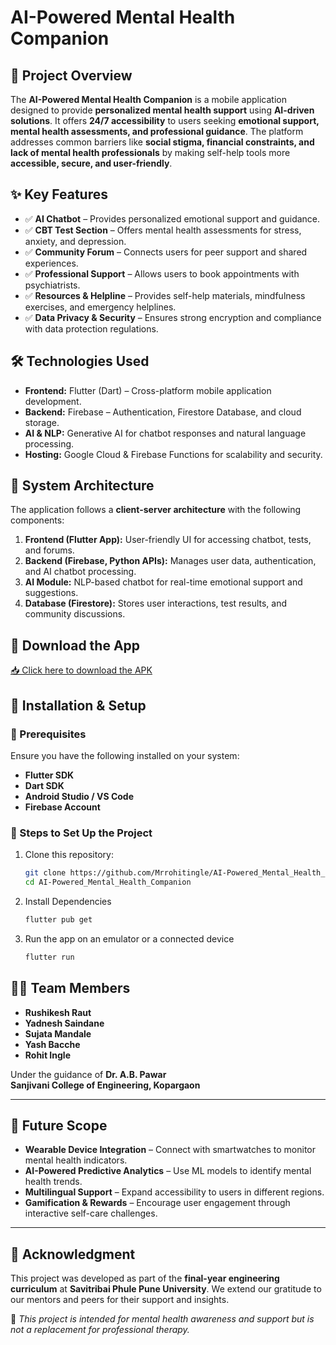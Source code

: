 # **AI-Powered Mental Health Companion**  

## **📌 Project Overview**  
The **AI-Powered Mental Health Companion** is a mobile application designed to provide **personalized mental health support** using **AI-driven solutions**. It offers **24/7 accessibility** to users seeking **emotional support, mental health assessments, and professional guidance**. The platform addresses common barriers like **social stigma, financial constraints, and lack of mental health professionals** by making self-help tools more **accessible, secure, and user-friendly**.  

## **✨ Key Features**  
- ✅ **AI Chatbot** – Provides personalized emotional support and guidance.  
- ✅ **CBT Test Section** – Offers mental health assessments for stress, anxiety, and depression.  
- ✅ **Community Forum** – Connects users for peer support and shared experiences.  
- ✅ **Professional Support** – Allows users to book appointments with psychiatrists.  
- ✅ **Resources & Helpline** – Provides self-help materials, mindfulness exercises, and emergency helplines.  
- ✅ **Data Privacy & Security** – Ensures strong encryption and compliance with data protection regulations.  

## **🛠 Technologies Used**  
- **Frontend:** Flutter (Dart) – Cross-platform mobile application development.  
- **Backend:** Firebase – Authentication, Firestore Database, and cloud storage.  
- **AI & NLP:** Generative AI for chatbot responses and natural language processing.  
- **Hosting:** Google Cloud & Firebase Functions for scalability and security.  

## **📱 System Architecture**  
The application follows a **client-server architecture** with the following components:  
1. **Frontend (Flutter App):** User-friendly UI for accessing chatbot, tests, and forums.  
2. **Backend (Firebase, Python APIs):** Manages user data, authentication, and AI chatbot processing.  
3. **AI Module:** NLP-based chatbot for real-time emotional support and suggestions.  
4. **Database (Firestore):** Stores user interactions, test results, and community discussions.
  
## **📱 Download the App**   
[📥 Click here to download the APK](https://drive.google.com/file/d/1uqAC5VWELCnavRLL5uP7RwrdS0JNOHLX/view?usp=sharing)  


## **📌 Installation & Setup**  
### **🔹 Prerequisites**  
Ensure you have the following installed on your system:  
- **Flutter SDK**  
- **Dart SDK**  
- **Android Studio / VS Code**  
- **Firebase Account**  

### **🔹 Steps to Set Up the Project**  
1. Clone this repository:  
   ```sh  
   git clone https://github.com/Mrrohitingle/AI-Powered_Mental_Health_Companion.git  
   cd AI-Powered_Mental_Health_Companion
2. Install Dependencies
   ```sh
   flutter pub get
3. Run the app on an emulator or a connected device
   ```sh
   flutter run  


## 👨‍💻 Team Members  
- **Rushikesh Raut**  
- **Yadnesh Saindane**  
- **Sujata Mandale**  
- **Yash Bacche**  
- **Rohit Ingle**  

Under the guidance of **Dr. A.B. Pawar**  
**Sanjivani College of Engineering, Kopargaon**  

---

## 🚀 Future Scope  
- **Wearable Device Integration** – Connect with smartwatches to monitor mental health indicators.  
- **AI-Powered Predictive Analytics** – Use ML models to identify mental health trends.  
- **Multilingual Support** – Expand accessibility to users in different regions.  
- **Gamification & Rewards** – Encourage user engagement through interactive self-care challenges.  

---

## 📜 Acknowledgment  
This project was developed as part of the **final-year engineering curriculum** at **Savitribai Phule Pune University**. We extend our gratitude to our mentors and peers for their support and insights.  

🔹 *This project is intended for mental health awareness and support but is not a replacement for professional therapy.*  

